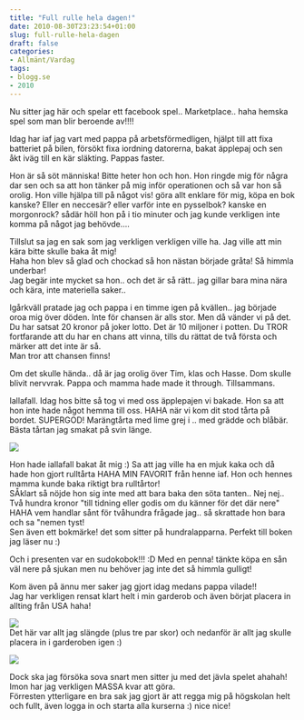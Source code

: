 ```yaml
---
title: "Full rulle hela dagen!"
date: 2010-08-30T23:23:54+01:00
slug: full-rulle-hela-dagen
draft: false
categories:
- Allmänt/Vardag
tags:
- blogg.se
- 2010
---
```

Nu sitter jag här och spelar ett facebook spel.. Marketplace.. haha hemska spel som man blir beroende av!!!!  
  
Idag har iaf jag vart med pappa på arbetsförmedligen, hjälpt till att fixa batteriet på bilen, försökt fixa iordning datorerna, bakat äpplepaj och sen åkt iväg till en kär släkting. Pappas faster.  
  
  
Hon är så söt människa! Bitte heter hon och hon. Hon ringde mig för några dar sen och sa att hon tänker på mig inför operationen och så var hon så orolig. Hon ville hjälpa till på något vis! göra allt enklare för mig, köpa en bok kanske? Eller en neccesär? eller varför inte en pysselbok? kanske en morgonrock? sådär höll hon på i tio minuter och jag kunde verkligen inte komma på något jag behövde....  
  
Tillslut sa jag en sak som jag verkligen verkligen ville ha. Jag ville att min kära bitte skulle baka åt mig!  
Haha hon blev så glad och chockad så hon nästan började gråta! Så himmla underbar!  
Jag begär inte mycket sa hon.. och det är så rätt.. jag gillar bara mina nära och kära, inte materiella saker..  
  
Igårkväll pratade jag och pappa i en timme igen på kvällen.. jag började oroa mig över döden. Inte för chansen är alls stor. Men då vänder vi på det. Du har satsat 20 kronor på joker lotto. Det är 10 miljoner i potten. Du TROR fortfarande att du har en chans att vinna, tills du rättat de två första och märker att det inte är så.  
Man tror att chansen finns!  
  
Om det skulle hända.. då är jag orolig över Tim, klas och Hasse. Dom skulle blivit nervvrak. Pappa och mamma hade made it through. Tillsammans.  
  
Iallafall. Idag hos bitte så tog vi med oss äpplepajen vi bakade. Hon sa att hon inte hade något hemma till oss. HAHA när vi kom dit stod tårta på bordet. SUPERGOD! Marängtårta med lime grej i .. med grädde och blåbär. Bästa tårtan jag smakat på svin länge.  
  
  
![](/assets/images/blogg.se/dsc08930_105239966.jpg)  
  
Hon hade iallafall bakat åt mig :) Sa att jag ville ha en mjuk kaka och då hade hon gjort rulltårta HAHA MIN FAVORIT från henne iaf. Hon och hennes mamma kunde baka riktigt bra rulltårtor!  
SÅklart så nöjde hon sig inte med att bara baka den söta tanten.. Nej nej..  
Två hundra kronor "till tidning eller godis om du känner för det där nere" HAHA vem handlar sånt för tvåhundra frågade jag.. så skrattade hon bara och sa "nemen tyst!  
Sen även ett bokmärke! det som sitter på hundralapparna. Perfekt till boken jag läser nu :)  
  
Och i presenten var en sudokobok!!! :D Med en penna! tänkte köpa en sån väl nere på sjukan men nu behöver jag inte det så himmla gulligt!  
  
  
  
Kom även på ännu mer saker jag gjort idag medans pappa vilade!!  
Jag har verkligen rensat klart helt i min garderob och även börjat placera in allting från USA haha!  
  
![](/assets/images/blogg.se/dsc08928_105240869.jpg)  
Det här var allt jag slängde (plus tre par skor) och nedanför är allt jag skulle placera in i garderoben igen :)  
  
  
![](/assets/images/blogg.se/dsc08929_105241006.jpg)  
  
  
  
  
Dock ska jag försöka sova snart men sitter ju med det jävla spelet ahahah! Imon har jag verkligen MASSA kvar att göra.  
Förresten ytterligare en bra sak jag gjort är att regga mig på högskolan helt och fullt, även logga in och starta alla kurserna :) nice nice!
